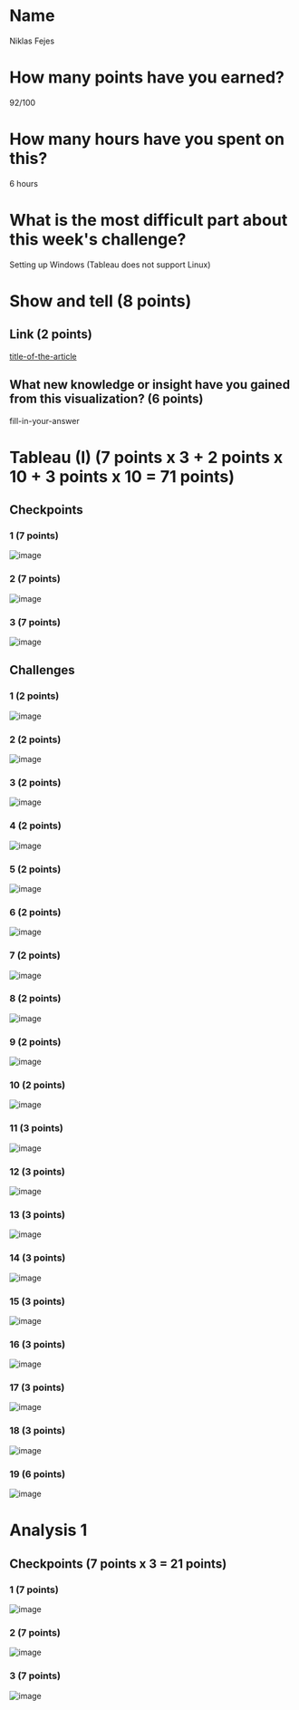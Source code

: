 # Name

Niklas Fejes

# How many points have you earned?

92/100

# How many hours have you spent on this?

6 hours

# What is the most difficult part about this week's challenge?

Setting up Windows (Tableau does not support Linux)

# Show and tell (8 points)

## Link (2 points)

[title-of-the-article](http://link-to-an-interesting-visualization-involving-a-map)

## What new knowledge or insight have you gained from this visualization? (6 points)

fill-in-your-answer

# Tableau (I) (7 points x 3 + 2 points x 10 + 3 points x 10 = 71 points)

## Checkpoints

### 1 (7 points)

![image](screenshots/tableau/checkpoint1.png?raw=true)

### 2 (7 points)

![image](screenshots/tableau/checkpoint2.png?raw=true)

### 3 (7 points)

![image](screenshots/tableau/checkpoint3.png?raw=true)

## Challenges

### 1 (2 points)

![image](screenshots/tableau/challenge1.png?raw=true)

### 2 (2 points)

![image](screenshots/tableau/challenge2.png?raw=true)

### 3 (2 points)

![image](screenshots/tableau/challenge3.png?raw=true)

### 4 (2 points)

![image](screenshots/tableau/challenge4.png?raw=true)

### 5 (2 points)

![image](screenshots/tableau/challenge5.png?raw=true)

### 6 (2 points)

![image](screenshots/tableau/challenge6.png?raw=true)

### 7 (2 points)

![image](screenshots/tableau/challenge7.png?raw=true)

### 8 (2 points)

![image](screenshots/tableau/challenge8.png?raw=true)

### 9 (2 points)

![image](screenshots/tableau/challenge9.png?raw=true)

### 10 (2 points)

![image](screenshots/tableau/challenge10.png?raw=true)

### 11 (3 points)

![image](screenshots/tableau/challenge11.png?raw=true)

### 12 (3 points)

![image](screenshots/tableau/challenge12.png?raw=true)

### 13 (3 points)

![image](screenshots/tableau/challenge13.png?raw=true)

### 14 (3 points)

![image](screenshots/tableau/challenge14.png?raw=true)

### 15 (3 points)

![image](screenshots/tableau/challenge15.png?raw=true)

### 16 (3 points)

![image](screenshots/tableau/challenge16.png?raw=true)

### 17 (3 points)

![image](screenshots/tableau/challenge17.png?raw=true)

### 18 (3 points)

![image](screenshots/tableau/challenge18.png?raw=true)

### 19 (6 points)

![image](screenshots/tableau/challenge19.png?raw=true)



# Analysis 1

## Checkpoints (7 points x 3 = 21 points)

### 1 (7 points)

![image](screenshots/analysis/checkpoint1.png?raw=true)

### 2 (7 points)

![image](screenshots/analysis/checkpoint2.png?raw=true)

### 3 (7 points)

![image](screenshots/analysis/checkpoint3.png?raw=true)
